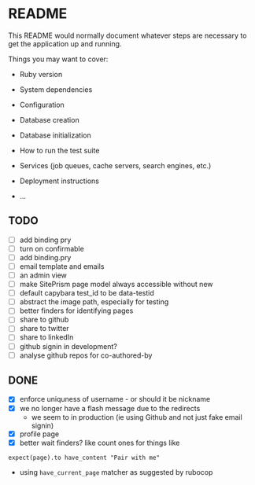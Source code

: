 # README

This README would normally document whatever steps are necessary to get the
application up and running.

Things you may want to cover:

* Ruby version

* System dependencies

* Configuration

* Database creation

* Database initialization

* How to run the test suite

* Services (job queues, cache servers, search engines, etc.)

* Deployment instructions

* ...

## TODO

- [ ] add binding pry
- [ ] turn on confirmable
- [ ] add binding.pry
- [ ] email template and emails
- [ ] an admin view
- [ ] make SitePrism page model always accessible without new
- [ ] default capybara test_id to be data-testid
- [ ] abstract the image path, especially for testing
- [ ] better finders for identifying pages
- [ ] share to github
- [ ] share to twitter
- [ ] share to linkedIn
- [ ] github signin in development?
- [ ] analyse github repos for co-authored-by

## DONE

- [x] enforce uniquness of username - or should it be nickname
- [x] we no longer have a flash message due to the redirects
  - we seem to in production (ie using Github and not just fake email signin)
- [x] profile page
- [x] better wait finders? like count ones for things like
```
expect(page).to have_content "Pair with me"
```
  - using `have_current_page` matcher as suggested by rubocop
